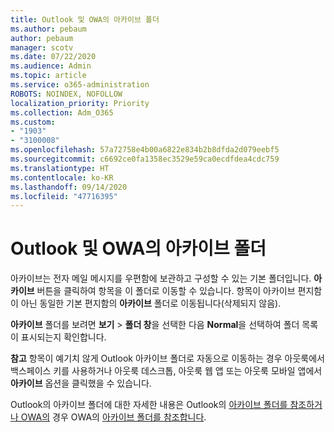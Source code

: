 ```yaml
---
title: Outlook 및 OWA의 아카이브 폴더
ms.author: pebaum
author: pebaum
manager: scotv
ms.date: 07/22/2020
ms.audience: Admin
ms.topic: article
ms.service: o365-administration
ROBOTS: NOINDEX, NOFOLLOW
localization_priority: Priority
ms.collection: Adm_O365
ms.custom:
- "1903"
- "3100008"
ms.openlocfilehash: 57a72758e4b00a6822e834b2b8dfda2d079eebf5
ms.sourcegitcommit: c6692ce0fa1358ec3529e59ca0ecdfdea4cdc759
ms.translationtype: HT
ms.contentlocale: ko-KR
ms.lasthandoff: 09/14/2020
ms.locfileid: "47716395"
---
```

# <a name="archive-folder-in-outlook-and-owa"></a>Outlook 및 OWA의 아카이브 폴더

아카이브는 전자 메일 메시지를 우편함에 보관하고 구성할 수 있는 기본 폴더입니다. **아카이브** 버튼을 클릭하여 항목을 이 폴더로 이동할 수 있습니다. 항목이 아카이브 편지함이 아닌 동일한 기본 편지함의 **아카이브** 폴더로 이동됩니다(삭제되지 않음).

**아카이브** 폴더를 보려면 **보기** > **폴더 창**을 선택한 다음 **Normal**을 선택하여 폴더 목록이 표시되는지 확인합니다.

**참고** 항목이 예기치 않게 Outlook 아카이브 폴더로 자동으로 이동하는 경우 아웃룩에서 백스페이스 키를 사용하거나 아웃룩 데스크톱, 아웃룩 웹 앱 또는 아웃룩 모바일 앱에서 **아카이브** 옵션을 클릭했을 수 있습니다.

Outlook의 아카이브 폴더에 대한 자세한 내용은 Outlook의 [아카이브 폴더를 참조하거나 OWA의](https://support.office.com/article/archive-in-outlook-for-windows-25f75777-3cdc-4c77-9783-5929c7b47028) 경우 OWA의 [아카이브 폴더를 참조합니다](https://support.office.com/article/organize-your-inbox-with-archive-sweep-and-other-tools-in-outlook-on-the-web-49b26f63-6399-4b4a-a580-14b9b1efe96d?ui=en-US&rs=en-US&ad=US).